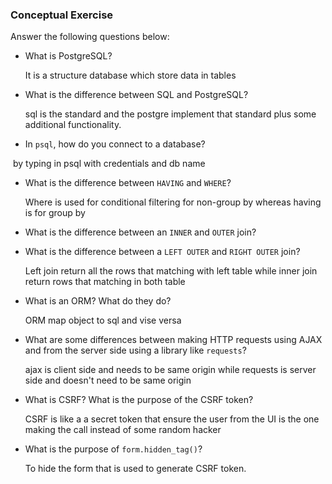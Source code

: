 ### Conceptual Exercise

Answer the following questions below:

- What is PostgreSQL?

  It is a structure database which store data in tables

- What is the difference between SQL and PostgreSQL?

  sql is the standard and the postgre implement that standard plus some additional functionality.

- In `psql`, how do you connect to a database?

​    by typing in psql with credentials and db name

- What is the difference between `HAVING` and `WHERE`?

  Where is used for conditional filtering for non-group by whereas having is for group by 

- What is the difference between an `INNER` and `OUTER` join?

  

- What is the difference between a `LEFT OUTER` and `RIGHT OUTER` join?

   Left join return all the rows that matching with left table while inner join return rows that matching in both table

- What is an ORM? What do they do?

  ORM map object to sql and vise versa

- What are some differences between making HTTP requests using AJAX 
  and from the server side using a library like `requests`?

   ajax is client side and needs to be same origin while requests is server side and doesn't need to be same origin
  
- What is CSRF? What is the purpose of the CSRF token?

  CSRF is like a a secret token that ensure the user from the UI is the one making the call instead of some random hacker

- What is the purpose of `form.hidden_tag()`?

   To hide the form that is used to generate CSRF token.
